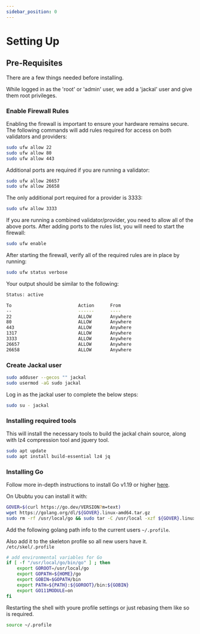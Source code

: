 ```yaml
---
sidebar_position: 0
---
```


# Setting Up

## Pre-Requisites

There are a few things needed before installing.

While logged in as the 'root' or 'admin' user, we add a 'jackal' user and give them root privileges.

### Enable Firewall Rules

Enabling the firewall is important to ensure your hardware remains secure. The following commands will add rules
required for access on both validators and providers:

```sh
sudo ufw allow 22
sudo ufw allow 80
sudo ufw allow 443
```

Additional ports are required if you are running a validator:

```sh
sudo ufw allow 26657
sudo ufw allow 26658
```

The only additional port required for a provider is 3333:

```sh
sudo ufw allow 3333
```

If you are running a combined validator/provider, you need to allow all of the above ports. After adding ports to the
rules list, you will need to start the firewall:

```sh
sudo ufw enable
```

After starting the firewall, verify all of the required rules are in place by running:

```sh
sudo ufw status verbose
```

Your output should be similar to the following:

```sh
Status: active

To                         Action      From
--                         ------      ----
22                         ALLOW       Anywhere
80                         ALLOW       Anywhere
443                        ALLOW       Anywhere
1317                       ALLOW       Anywhere
3333                       ALLOW       Anywhere
26657                      ALLOW       Anywhere
26658                      ALLOW       Anywhere
```

### Create Jackal user

```sh
sudo adduser --gecos "" jackal
sudo usermod -aG sudo jackal
```

Log in as the jackal user to complete the below steps:

```sh
sudo su - jackal
```

### Installing required tools

This will install the necessary tools to build the jackal chain source, along with lz4 compression tool and jquery tool.

```sh
sudo apt update
sudo apt install build-essential lz4 jq
```

### Installing Go

Follow more in-depth instructions to install Go v1.19 or higher [here](https://golang.org/doc/install).

On Ububtu you can install it with:

```sh
GOVER=$(curl https://go.dev/VERSION?m=text)
wget https://golang.org/dl/${GOVER}.linux-amd64.tar.gz
sudo rm -rf /usr/local/go && sudo tar -C /usr/local -xzf ${GOVER}.linux-amd64.tar.gz
```

Add the following golang path info to the current users `~/.profile`.

Also add it to the skeleton profile so all new users have it. `/etc/skel/.profile`

```sh
# add environmental variables for Go
if [ -f "/usr/local/go/bin/go" ] ; then
    export GOROOT=/usr/local/go
    export GOPATH=${HOME}/go
    export GOBIN=$GOPATH/bin
    export PATH=${PATH}:${GOROOT}/bin:${GOBIN}
    export GO111MODULE=on
fi
```

Restarting the shell with youre profile settings or just rebasing them like so is required.

```sh
source ~/.profile
```

